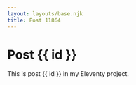 ```yaml
---
layout: layouts/base.njk
title: Post 11864
---
```


# Post {{ id }}

This is post {{ id }} in my Eleventy project.
